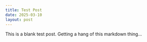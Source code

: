 ```yaml
---
title: Test Post
date: 2025-03-10
layout: post
---
```

This is a blank test post. Getting a hang of this markdown thing...